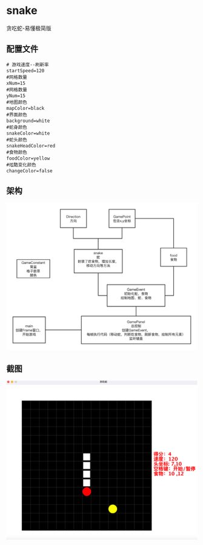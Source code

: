 # snake

贪吃蛇-易懂极简版

## 配置文件

```
# 游戏速度--刷新率
startSpeed=120
#网格数量
xNum=15
#网格数量
yNum=15
#地图颜色
mapColor=black
#界面颜色
background=white
#蛇身颜色
snakeColor=white
#蛇头颜色
snakeHeadColor=red
#食物颜色
foodColor=yellow
#炫酷变化颜色
changeColor=false
```

## 架构

![1](./img/img1.png)

## 截图

![1](./img/img2.png)